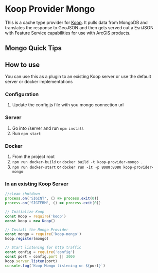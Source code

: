 # Koop Provider Mongo

This is a cache type provider for [Koop](https://koopjs.github.io). It pulls data from MongoDB and translates the response to GeoJSON and then gets served out a EsriJSON with Feature Service capabilities for use with ArcGIS products.

## Mongo Quick Tips


## How to use

You can use this as a plugin to an existing Koop server or use the default server or docker implementations

### Configuration

1. Update the config.js file with you mongo connection url

### Server
1. Go into /server and run `npm install`
2. Run `npm start`

### Docker
1. From the project root
1. `npm run docker-build` or `docker build -t koop-provider-mongo .`
1. `npm run docker-start` or `docker run -it -p 8080:8080 koop-provider-mongo`

### In an existing Koop Server
```js
//clean shutdown
process.on('SIGINT', () => process.exit(0))
process.on('SIGTERM', () => process.exit(0))

// Initialize Koop
const Koop = require('koop')
const koop = new Koop()

// Install the Mongo Provider
const mongo = require('koop-mongo')
koop.register(mongo)

// Start listening for http traffic
const config = require('config')
const port = config.port || 3000
koop.server.listen(port)
console.log(`Koop Mongo listening on ${port}`)
```
